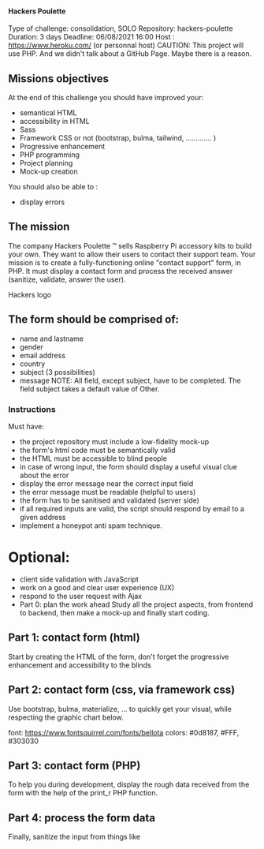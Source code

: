 #### Hackers Poulette

Type of challenge: consolidation, SOLO
Repository: hackers-poulette
Duration: 3 days
Deadline: 06/08/2021 16:00
Host : https://www.heroku.com/ (or personnal host)
CAUTION: This project will use PHP. And we didn't talk about a GitHub Page. Maybe there is a reason.

## Missions objectives
At the end of this challenge you should have improved your:

* semantical HTML
* accessibility in HTML
* Sass
* Framework CSS or not (bootstrap, bulma, tailwind, ............. )
* Progressive enhancement
* PHP programming
* Project planning
* Mock-up creation

You should also be able to :

* display errors

## The mission
The company Hackers Poulette ™ sells Raspberry Pi accessory kits to build your own. They want to allow their users to contact their support team. Your mission is to create a fully-functioning online "contact support" form, in PHP. It must display a contact form and process the received answer (sanitize, validate, answer the user).

Hackers logo

## The form should be comprised of:

* name and lastname
* gender
* email address
* country
* subject (3 possibilities)
* message
NOTE: All field, except subject, have to be completed. The field subject takes a default value of Other.

### Instructions
Must have:

* the project repository must include a low-fidelity mock-up
* the form's html code must be semantically valid
* the HTML must be accessible to blind people
* in case of wrong input, the form should display a useful visual clue about the error
* display the error message near the correct input field
* the error message must be readable (helpful to users)
* the form has to be sanitised and validated (server side)
* if all required inputs are valid, the script should respond by email to a given address
* implement a honeypot anti spam technique.

# Optional:

* client side validation with JavaScript
* work on a good and clear user experience (UX)
* respond to the user request with Ajax
* Part 0: plan the work ahead
Study all the project aspects, from frontend to backend, then make a mock-up and finally start coding.

## Part 1: contact form (html)
Start by creating the HTML of the form, don't forget the progressive enhancement and accessibility to the blinds

## Part 2: contact form (css, via framework css)
Use bootstrap, bulma, materialize, ... to quickly get your visual, while respecting the graphic chart below.

font: https://www.fontsquirrel.com/fonts/bellota
colors: #0d8187, #FFF, #303030
## Part 3: contact form (PHP)
To help you during development, display the rough data received from the form with the help of the print_r PHP function.

## Part 4: process the form data
Finally, sanitize the input from things like <script>, then validate the content (obligatory field, valid email, etc...), ending by an email sent and a feedback for the user.

# Resources:
error message
class mailer
# Links:
Honey
Ajax
phpr
